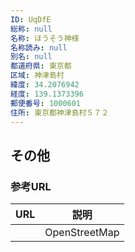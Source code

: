 ```yaml
---
ID: UqDfE
総称: null
名称: ほうそう神様
名称読み: null
別名: null
都道府県: 東京都
区域: 神津島村
緯度: 34.2076942
経度: 139.1373396
郵便番号: 1000601
住所: 東京都神津島村５７２
---
```


## その他

### 参考URL

| URL | 説明          |
| --- | ------------- |
|     | OpenStreetMap |
